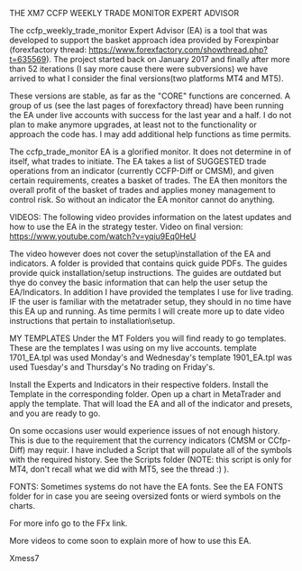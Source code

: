 THE XM7 CCFP WEEKLY TRADE MONITOR EXPERT ADVISOR

The ccfp_weekly_trade_monitor Expert Advisor (EA) is a tool that was developed to support the basket approach idea provided by Forexpinbar (forexfactory thread: https://www.forexfactory.com/showthread.php?t=635569).  The project started back on January 2017 and finally after more than 52 iterations (I say more cause there were subversions) we have arrived to what I consider the final versions(two platforms MT4 and MT5).

These versions are stable, as far as the "CORE" functions are concerned. A group of us (see the last pages of forexfactory thread) have been running the EA under live accounts with success for the last year and a half.   I do not plan to make anymore upgrades, at least not to the functionality or approach the code has.  I may add additional help functions as time permits.

The ccfp_trade_monitor EA is a glorified monitor.   It does not determine in of itself, what trades to initiate.  The EA takes a list of SUGGESTED trade operations from an indicator (currently CCFP-Diff or CMSM), and given certain requirements, creates a basket of trades.   The EA then monitors the overall profit of the basket of trades and applies money management to control risk.  So without an indicator the EA monitor cannot do anything.

VIDEOS:
The following video provides information on the latest updates and how to use the EA in the strategy tester. 
Video on final version: https://www.youtube.com/watch?v=yqiu9Eq0HeU

The video however does not cover the setup\installation of the EA and indicators. A folder is provided that contains quick guide PDFs.  The guides provide quick installation/setup instructions.  The guides are outdated but thye do convey the basic information that can help the user setup the EA/Indicators. In addition I have provided the templates I use for live trading.  IF the user is familiar with the metatrader setup, they should in no time have this EA up and running.  As time permits I will create more up to date video instructions that pertain to installation\setup.

MY TEMPLATES
Under the MT Folders you will find ready to go templates.  These are the templates I was using on my live accounts.
template 1701_EA.tpl was used Monday's and Wednesday's
template 1901_EA.tpl was used Tuesday's and Thursday's
No trading on Friday's.

Install the Experts and Indicators in their respective folders.  Install the Template in the corresponding folder.
Open up a chart in MetaTrader and apply the template.  That will load the EA and all of the indicator and presets, and you are ready to go.

On some occasions user would experience issues of not enough history.  This is due to the requirement that the currency indicators (CMSM or CCfp-Diff) may requir.  I have included a Script that will populate all of the symbols with the required history. See the Scripts folder (NOTE: this script is only for MT4, don't recall what we did with MT5, see the thread :)  ).  

FONTS:
Sometimes systems do not have the EA fonts. See the EA FONTS folder for in case you are seeing oversized fonts or wierd symbols on the charts.

For more info go to the FFx link.

More videos to come soon to explain more of how to use this EA.

Xmess7
